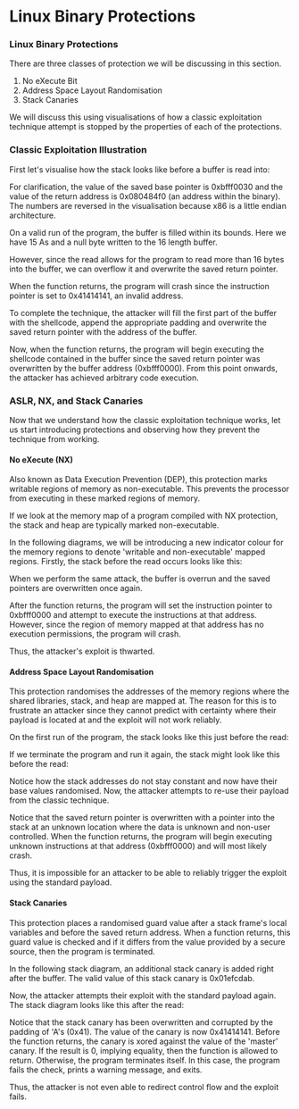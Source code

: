 # Linux Binary Protections

### Linux Binary Protections

There are three classes of protection we will be discussing in this section.

1. No eXecute Bit
2. Address Space Layout Randomisation
3. Stack Canaries

We will discuss this using visualisations of how a classic exploitation technique attempt is stopped by the properties of each of the protections.

### Classic Exploitation Illustration

First let's visualise how the stack looks like before a buffer is read into:



For clarification, the value of the saved base pointer is 0xbfff0030 and the value of the return address is 0x080484f0 (an address within the binary). The numbers are reversed in the visualisation because x86 is a little endian architecture.

On a valid run of the program, the buffer is filled within its bounds. Here we have 15 As and a null byte written to the 16 length buffer.



However, since the read allows for the program to read more than 16 bytes into the buffer, we can overflow it and overwrite the saved return pointer.



When the function returns, the program will crash since the instruction pointer is set to 0x41414141, an invalid address.

To complete the technique, the attacker will fill the first part of the buffer with the shellcode, append the appropriate padding and overwrite the saved return pointer with the address of the buffer.



Now, when the function returns, the program will begin executing the shellcode contained in the buffer since the saved return pointer was overwritten by the buffer address (0xbfff0000). From this point onwards, the attacker has achieved arbitrary code execution.



### ASLR, NX, and Stack Canaries

Now that we understand how the classic exploitation technique works, let us start introducing protections and observing how they prevent the technique from working.

#### No eXecute (NX)

Also known as Data Execution Prevention (DEP), this protection marks writable regions of memory as non-executable. This prevents the processor from executing in these marked regions of memory.

If we look at the memory map of a program compiled with NX protection, the stack and heap are typically marked non-executable.

In the following diagrams, we will be introducing a new indicator colour for the memory regions to denote 'writable and non-executable' mapped regions. Firstly, the stack before the read occurs looks like this:



When we perform the same attack, the buffer is overrun and the saved pointers are overwritten once again.



After the function returns, the program will set the instruction pointer to 0xbfff0000 and attempt to execute the instructions at that address. However, since the region of memory mapped at that address has no execution permissions, the program will crash.



Thus, the attacker's exploit is thwarted.

#### Address Space Layout Randomisation

This protection randomises the addresses of the memory regions where the shared libraries, stack, and heap are mapped at. The reason for this is to frustrate an attacker since they cannot predict with certainty where their payload is located at and the exploit will not work reliably.

On the first run of the program, the stack looks like this just before the read:



If we terminate the program and run it again, the stack might look like this before the read:



Notice how the stack addresses do not stay constant and now have their base values randomised. Now, the attacker attempts to re-use their payload from the classic technique.



Notice that the saved return pointer is overwritten with a pointer into the stack at an unknown location where the data is unknown and non-user controlled. When the function returns, the program will begin executing unknown instructions at that address (0xbfff0000) and will most likely crash.



Thus, it is impossible for an attacker to be able to reliably trigger the exploit using the standard payload.

#### Stack Canaries

This protection places a randomised guard value after a stack frame's local variables and before the saved return address. When a function returns, this guard value is checked and if it differs from the value provided by a secure source, then the program is terminated.

In the following stack diagram, an additional stack canary is added right after the buffer. The valid value of this stack canary is 0x01efcdab.



Now, the attacker attempts their exploit with the standard payload again. The stack diagram looks like this after the read:



Notice that the stack canary has been overwritten and corrupted by the padding of 'A's (0x41). The value of the canary is now 0x41414141. Before the function returns, the canary is xored against the value of the 'master' canary. If the result is 0, implying equality, then the function is allowed to return. Otherwise, the program terminates itself. In this case, the program fails the check, prints a warning message, and exits.



Thus, the attacker is not even able to redirect control flow and the exploit fails.
